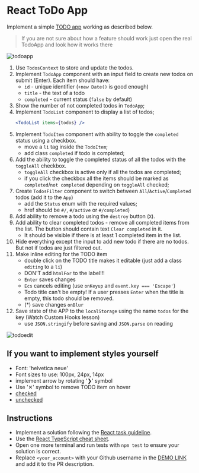 # React ToDo App
Implement a simple [TODO app](http://todomvc.com/examples/vanillajs/) working as described below.

> If you are not sure about how a feature should work just open the real TodoApp and look how it works there

![todoapp](./description/todoapp.gif)

1. Use `TodosContext` to store and update the todos.
1. Implement `TodoApp` component with an input field to create new todos on submit (Enter). Each item should have:
    - `id` - unique identifier (`+new Date()` is good enough)
    - `title` - the text of a todo
    - `completed` - current status (`false` by default)
1. Show the number of not completed todos in `TodoApp`;
1. Implement `TodoList` component to display a list of todos;
    ```jsx harmony
    <TodoList items={todos} />
    ```
1. Implement `TodoItem` component with ability to toggle the `completed` status using a checkbox.
    - move a `li` tag inside the `TodoItem`;
    - add class `completed` if todo is completed;
1. Add the ability to toggle the completed status of all the todos with the `toggleAll` checkbox.
    - `toggleAll` checkbox is active only if all the todos are completed;
    - if you click the checkbox all the items should be marked as `completed`/`not completed` depending on `toggleAll` checked;
1. Create `TodosFilter` component to switch between `All`/`Active`/`Completed` todos (add it to the `App`)
    - add the `Status` enum with the required values;
    - href should be `#/`, `#/active` or `#/completed`)
1. Add ability to remove a todo using the `destroy` button (`X`).
1. Add ability to clear completed todos - remove all completed items from the list. The button should contain text `Clear completed` in it.
    - It should be visible if there is at least 1 completed item in the list.
1. Hide everything except the input to add new todo if there are no todos. But not if todos are just filtered out.
1. Make inline editing for the TODO item
    - double click on the TODO title makes it editable (just add a class `editing` to a `li`)
    - DON'T add `htmlFor` to the label!!!
    - `Enter` saves changes
    - `Ecs` cancels editing (use `onKeyup` and `event.key === 'Escape'`)
    - Todo title can't be empty! If a user presses `Enter` when the title is empty, this todo should be removed.
    - (*) save changes `onBlur`
1. Save state of the APP to the `localStorage` using the name `todos` for the key (Watch Custom Hooks lesson)
    - use `JSON.stringify` before saving and `JSON.parse` on reading

![todoedit](./description/edittodo.gif)

##  If you want to implement styles yourself
- Font: 'helvetica neue'
- Font sizes to use: 100px, 24px, 14px
- implement arrow by rotating '❯' symbol
- Use '✕' symbol to remove TODO item on hover
- [checked](./public/icons/checked.svg)
- [unchecked](./public/icons/unchecked.svg)

## Instructions

- Implement a solution following the [React task guideline](https://github.com/mate-academy/react_task-guideline#react-tasks-guideline).
- Use the [React TypeScript cheat sheet](https://mate-academy.github.io/fe-program/js/extra/react-typescript).
- Open one more terminal and run tests with `npm test` to ensure your solution is correct.
- Replace `<your_account>` with your Github username in the [DEMO LINK](https://MarkiMark3.github.io/react_todo-app/) and add it to the PR description.
